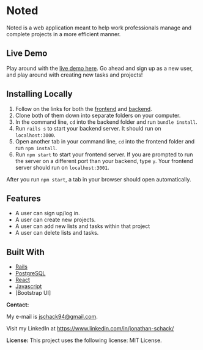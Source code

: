 # Noted

Noted is a web application meant to help work professionals manage and complete projects in a more efficient manner.

## Live Demo
Play around with the [live demo here](jschack94.github.io/noted-frontend/). Go ahead and sign up as a new user, and play around with creating new tasks and projects!

## Installing Locally

1. Follow on the links for both the [frontend](https://github.com/jschack94/Noted-Backend) and [backend](https://github.com/jschack94/Noted-frontend).
2. Clone both of them down into separate folders on your computer.
3. In the command line, `cd` into the backend folder and run `bundle install`.
4. Run `rails s` to start your backend server. It should run on `localhost:3000`.
5. Open another tab in your command line, `cd` into the frontend folder and run `npm install`.
6. Run `npm start` to start your frontend server. If you are prompted to run the server on a different port than your backend, type `y`. Your frontend server should run on `localhost:3001`.

After you run `npm start`, a tab in your browser should open automatically. 
## Features

* A user can sign up/log in.
* A user can create new projects.
* A user can add new lists and tasks within that project
* A user can delete lists and tasks.


## Built With

* [Rails](https://rubyonrails.org/)
* [PostgreSQL](https://www.postgresql.org/)
* [React](https://reactjs.org/)
* [Javascript](https://reactjs.org/)
* [Bootstrap UI]

<strong> Contact: </strong> <p>
My e-mail is jschack94@gmail.com. <p> Visit my LinkedIn at https://www.linkedin.com/in/jonathan-schack/

<strong> License: </strong>
This project uses the following license: MIT License.

